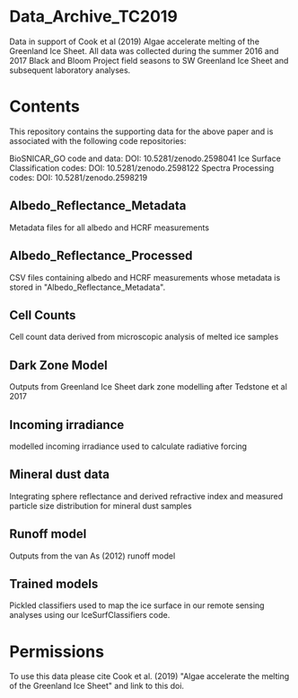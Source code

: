 # Data_Archive_TC2019
Data in support of Cook et al (2019) Algae accelerate melting of the Greenland Ice Sheet. All data was collected during the summer 2016 and 2017 Black and Bloom Project field seasons to SW Greenland Ice Sheet and subsequent laboratory analyses.

# Contents
This repository contains the supporting data for the above paper and is associated with the following code repositories:

BioSNICAR_GO code and data: DOI: 10.5281/zenodo.2598041 
Ice Surface Classification codes: DOI: 10.5281/zenodo.2598122 
Spectra Processing codes: DOI: 10.5281/zenodo.2598219 

## Albedo_Reflectance_Metadata
Metadata files for all albedo and HCRF measurements 

## Albedo_Reflectance_Processed
CSV files containing albedo and HCRF measurements whose metadata is stored in "Albedo_Reflectance_Metadata". 

## Cell Counts
Cell count data derived from microscopic analysis of melted ice samples

## Dark Zone Model
Outputs from Greenland Ice Sheet dark zone modelling after Tedstone et al 2017

## Incoming irradiance
modelled incoming irradiance used to calculate radiative forcing

## Mineral dust data
Integrating sphere reflectance and derived refractive index and measured particle size distribution for mineral dust samples

## Runoff model
Outputs from the van As (2012) runoff model

## Trained models
Pickled classifiers used to map the ice surface in our remote sensing analyses using our IceSurfClassifiers code.

# Permissions
To use this data please cite Cook et al. (2019) "Algae accelerate the melting of the Greenland Ice Sheet" and link to this doi.

